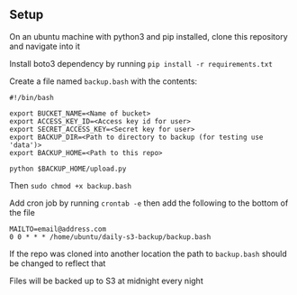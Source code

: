 ## Setup
On an ubuntu machine with python3 and pip installed, clone this repository and navigate into it

Install boto3 dependency by running ```pip install -r requirements.txt```

Create a file named ```backup.bash``` with the contents:

```
#!/bin/bash

export BUCKET_NAME=<Name of bucket>
export ACCESS_KEY_ID=<Access key id for user>
export SECRET_ACCESS_KEY=<Secret key for user>
export BACKUP_DIR=<Path to directory to backup (for testing use 'data')>
export BACKUP_HOME=<Path to this repo>

python $BACKUP_HOME/upload.py
```

Then ```sudo chmod +x backup.bash```

Add cron job by running ```crontab -e``` then add the following to the bottom of the file
```
MAILTO=email@address.com
0 0 * * * /home/ubuntu/daily-s3-backup/backup.bash
```
If the repo was cloned into another location the path to ```backup.bash``` should be changed to reflect that

Files will be backed up to S3 at midnight every night
